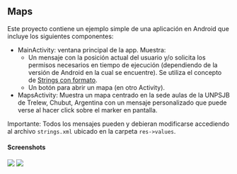 Maps
-

Este proyecto contiene un ejemplo simple de una aplicación en Android que incluye los siguientes componentes:

* MainActivity: ventana principal de la app. Muestra:
  * Un mensaje con la posición actual del usuario y/o solicita los permisos necesarios en tiempo de ejecución (dependiendo de la versión de Android en la cual se encuentre). Se utiliza el concepto de [Strings con formato](https://developer.android.com/guide/topics/resources/string-resource.html#FormattingAndStyling).
  * Un botón para abrir un mapa (en otro Activity).
* MapsActivity: Muestra un mapa centrado en la sede aulas de la UNPSJB de Trelew, Chubut, Argentina con un mensaje personalizado que puede verse al hacer click sobre el marker en pantalla.

Importante: Todos los mensajes pueden y debieran modificarse accediendo al archivo `strings.xml` ubicado en la carpeta `res->values`.

#### Screenshots

![](https://i.imgur.com/drh5Fx2.png) 
![](https://i.imgur.com/pgg6Sp4.png)

